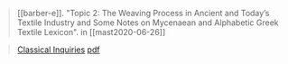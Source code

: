 > [[barber-e]]. "Topic 2: The Weaving Process in Ancient and Today’s Textile Industry and Some Notes on Mycenaean and Alphabetic Greek Textile Lexicon". in [[mast2020-06-26]]

> [Classical Inquiries](https://classical-inquiries.chs.harvard.edu/mast-chs-friday-june-26-2020-summaries-of-presentations-and-discussion/)
> [pdf](a/barber2020-06-26.pdf)